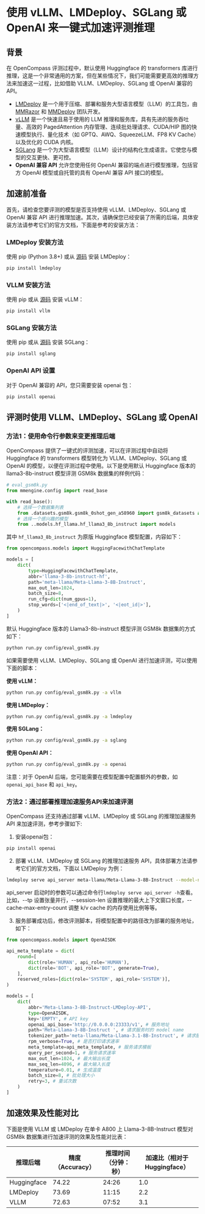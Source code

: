 # 使用 vLLM、LMDeploy、SGLang 或 OpenAI 来一键式加速评测推理

## 背景

在 OpenCompass 评测过程中，默认使用 Huggingface 的 transformers 库进行推理，这是一个非常通用的方案，但在某些情况下，我们可能需要更高效的推理方法来加速这一过程，比如借助 VLLM、LMDeploy、SGLang 或 OpenAI 兼容的 API。

- [LMDeploy](https://github.com/InternLM/lmdeploy) 是一个用于压缩、部署和服务大型语言模型（LLM）的工具包，由 [MMRazor](https://github.com/open-mmlab/mmrazor) 和 [MMDeploy](https://github.com/open-mmlab/mmdeploy) 团队开发。
- [vLLM](https://github.com/vllm-project/vllm) 是一个快速且易于使用的 LLM 推理和服务库，具有先进的服务吞吐量、高效的 PagedAttention 内存管理、连续批处理请求、CUDA/HIP 图的快速模型执行、量化技术（如 GPTQ、AWQ、SqueezeLLM、FP8 KV Cache）以及优化的 CUDA 内核。
- [SGLang](https://github.com/sgl-project/sglang) 是一个为大型语言模型（LLM）设计的结构化生成语言。它使您与模型的交互更快、更可控。
- **OpenAI 兼容 API** 允许您使用任何 OpenAI 兼容的端点进行模型推理，包括官方 OpenAI 模型或自托管的具有 OpenAI 兼容 API 接口的模型。

## 加速前准备

首先，请检查您要评测的模型是否支持使用 vLLM、LMDeploy、SGLang 或 OpenAI 兼容 API 进行推理加速。其次，请确保您已经安装了所需的后端，具体安装方法请参考它们的官方文档，下面是参考的安装方法：

### LMDeploy 安装方法

使用 pip (Python 3.8+) 或从 [源码](https://github.com/InternLM/lmdeploy/blob/main/docs/en/build.md) 安装 LMDeploy：

```bash
pip install lmdeploy
```

### VLLM 安装方法

使用 pip 或从 [源码](https://vllm.readthedocs.io/en/latest/getting_started/installation.html#build-from-source) 安装 vLLM：

```bash
pip install vllm
```

### SGLang 安装方法

使用 pip 或从 [源码](https://github.com/sgl-project/sglang) 安装 SGLang：

```bash
pip install sglang
```

### OpenAI API 设置

对于 OpenAI 兼容的 API，您只需要安装 openai 包：

```bash
pip install openai
```

## 评测时使用 VLLM、LMDeploy、SGLang 或 OpenAI

### 方法1：使用命令行参数来变更推理后端

OpenCompass 提供了一键式的评测加速，可以在评测过程中自动将 Huggingface 的 transformers 模型转化为 VLLM、LMDeploy、SGLang 或 OpenAI 的模型，以便在评测过程中使用。以下是使用默认 Huggingface 版本的 llama3-8b-instruct 模型评测 GSM8k 数据集的样例代码：

```python
# eval_gsm8k.py
from mmengine.config import read_base

with read_base():
    # 选择一个数据集列表
    from .datasets.gsm8k.gsm8k_0shot_gen_a58960 import gsm8k_datasets as datasets
    # 选择一个感兴趣的模型
    from ..models.hf_llama.hf_llama3_8b_instruct import models
```

其中 `hf_llama3_8b_instruct` 为原版 Huggingface 模型配置，内容如下：

```python
from opencompass.models import HuggingFacewithChatTemplate

models = [
    dict(
        type=HuggingFacewithChatTemplate,
        abbr='llama-3-8b-instruct-hf',
        path='meta-llama/Meta-Llama-3-8B-Instruct',
        max_out_len=1024,
        batch_size=8,
        run_cfg=dict(num_gpus=1),
        stop_words=['<|end_of_text|>', '<|eot_id|>'],
    )
]
```

默认 Huggingface 版本的 Llama3-8b-instruct 模型评测 GSM8k 数据集的方式如下：

```bash
python run.py config/eval_gsm8k.py
```

如果需要使用 vLLM、LMDeploy、SGLang 或 OpenAI 进行加速评测，可以使用下面的脚本：

**使用 vLLM：**
```bash
python run.py config/eval_gsm8k.py -a vllm
```

**使用 LMDeploy：**
```bash
python run.py config/eval_gsm8k.py -a lmdeploy
```

**使用 SGLang：**
```bash
python run.py config/eval_gsm8k.py -a sglang
```

**使用 OpenAI API：**
```bash
python run.py config/eval_gsm8k.py -a openai
```

注意：对于 OpenAI 后端，您可能需要在模型配置中配置额外的参数，如 `openai_api_base` 和 `api_key`。

### 方法2：通过部署推理加速服务API来加速评测

OpenCompass 还支持通过部署 vLLM、LMDeploy 或 SGLang 的推理加速服务 API 来加速评测，参考步骤如下:

1. 安装openai包：

```bash
pip install openai
```

2. 部署 vLLM、LMDeploy 或 SGLang 的推理加速服务 API，具体部署方法请参考它们的官方文档，下面以 LMDeploy 为例：

```bash
lmdeploy serve api_server meta-llama/Meta-Llama-3-8B-Instruct --model-name Meta-Llama-3-8B-Instruct --server-port 23333
```

api_server 启动时的参数可以通过命令行`lmdeploy serve api_server -h`查看。 比如，--tp 设置张量并行，--session-len 设置推理的最大上下文窗口长度，--cache-max-entry-count 调整 k/v cache 的内存使用比例等等。

3. 服务部署成功后，修改评测脚本，将模型配置中的路径改为部署的服务地址，如下：

```python
from opencompass.models import OpenAISDK

api_meta_template = dict(
    round=[
        dict(role='HUMAN', api_role='HUMAN'),
        dict(role='BOT', api_role='BOT', generate=True),
    ],
    reserved_roles=[dict(role='SYSTEM', api_role='SYSTEM')],
)

models = [
    dict(
        abbr='Meta-Llama-3-8B-Instruct-LMDeploy-API',
        type=OpenAISDK,
        key='EMPTY', # API key
        openai_api_base='http://0.0.0.0:23333/v1', # 服务地址
        path='Meta-Llama-3-8B-Instruct ', # 请求服务时的 model name
        tokenizer_path='meta-llama/Meta-Llama-3.1-8B-Instruct', # 请求服务时的 tokenizer name 或 path, 为None时使用默认tokenizer gpt-4
        rpm_verbose=True, # 是否打印请求速率
        meta_template=api_meta_template, # 服务请求模板
        query_per_second=1, # 服务请求速率
        max_out_len=1024, # 最大输出长度
        max_seq_len=4096, # 最大输入长度
        temperature=0.01, # 生成温度
        batch_size=8, # 批处理大小
        retry=3, # 重试次数
    )
]
```

## 加速效果及性能对比

下面是使用 VLLM 或 LMDeploy 在单卡 A800 上 Llama-3-8B-Instruct 模型对 GSM8k 数据集进行加速评测的效果及性能对比表：

| 推理后端    | 精度（Accuracy） | 推理时间（分钟：秒） | 加速比（相对于 Huggingface） |
| ----------- | ---------------- | -------------------- | ---------------------------- |
| Huggingface | 74.22            | 24:26                | 1.0                          |
| LMDeploy    | 73.69            | 11:15                | 2.2                          |
| VLLM        | 72.63            | 07:52                | 3.1                          |
